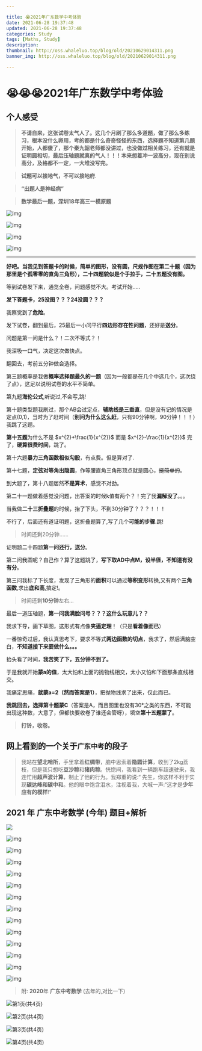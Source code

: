 ```yaml
---

title: 😭2021年广东数学中考体验
date: 2021-06-28 19:37:48
updated: 2021-06-28 19:37:48
categories: Study
tags: [Maths, Study]
description:
thumbnail: http://oss.whaleluo.top/blog/old/20210629014311.png
banner_img: http://oss.whaleluo.top/blog/old/20210629014311.png

---
```


# 😭😭😭2021年广东数学中考体验

## 个人感受

> **不请自来，这张试卷太气人了。这几个月刷了那么多道题，做了那么多练习，根本没什么卵用，考的都是什么奇奇怪怪的东西，选择题不知道第几题开始，人都傻了，那个秦九韶老师都没讲过，也没做过相关练习，还有就是证明圆相切，最后压轴题就真的气人！！！本来想着冲一波高分，现在别说高分，及格都不一定，一大堆没写完。**

> **试题可以接地气，不可以接地府**.

> **“出题人是神经病”**

> **数学最后一题，深圳18年高三一模原题**

![img](http://oss.whaleluo.top/blog/old/20210629023311.jpeg-picsmall)

![img](http://oss.whaleluo.top/blog/old/20210629023333.jpeg-picsmall)

![img](http://oss.whaleluo.top/blog/old/20210629023357.jpeg-picsmall)

![img](http://oss.whaleluo.top/blog/old/20210629023434.jpeg-picsmall)

---

**好吧。当我见到答题卡的时候，简单的图形，没有圆，尺规作图在第二十题（因为那里是个孤零零的直角三角形），二十四题貌似是个手拉手，二十五题没有图。**

等到试卷发下来，通览全卷，问题感觉不大。考试开始.....

**发下答题卡，25没图？？？24没圆？？？**

我察觉到了**危险**。

发下试卷，翻到最后，25最后一小问平行**四边形存在性问题**，还好是**送分**。

问题是第一问是什么？！二次不等式？！

我深吸一口气，决定这次做快点。

翻回去，考前五分钟做会选择。

第三题概率是我做**概率选择题最久的一题**（因为一般都是在几个中选几个，这次绕了点），这足以说明试卷的水平不简单。

第九题**海伦公式**,听说过,不会写,跳!

第十题类型题我刷过，那个AB会过定点，**辅助线是三垂直**，但是没有记的情况是定点(0,1)，当时为了赶时间（**别问为什么这么赶**，只有90分钟啊，90分钟！！！）我跳了这题。

**第十五题**为什么不是  $x^{2}+\frac{1}{x^{2}}$ 而是 $x^{2}-\frac{1}{x^{2}}$
完了，**硬算很费时间**，跳了。

第十六题**暴力三角函数相似勾股**，有点费。但是算对了.

第十七题，**定弦对等角出隐圆**，作等腰直角三角形顶点就是圆心，~~挺简单的~~。

到大题了，第十八题居然**不是算术**，感觉不对劲。

第二十一题做着感觉没问题，出答案的时候k值有两个？！完了我**漏解没了**。。。

当我做**二十三折叠题**的时候，抬了下头，不到30分钟了？？？！！！

不行了，后面还有道证明题，这折叠题算了,写了几个**可能的步骤**.跳!

> 时间还剩20分钟......

证明题二十四题**第一问还行，送分**。

第二问我圆呢？自己作？算了这题跳了，**写下取AD中点M，设半径，不知道有没有分**。

第三问我标了下长度，发现了三角形的**面积**可以通过**等积变形**转换,又有两个**三角函数**,求出**底和高**,搞定!。

> 时间还剩**10分钟**左右...

最后一道压轴题，**第一问我满脸问号？？？这什么玩意儿？？**

我求下导，画下草图，这形式有点像**夹逼定理**！（只是**看着像而已**）

一番惊奇过后，我认真思考下，要求不等式**两边函数的切点**，我求了，然后满脑空白，**不知道接下来要做什么。。。**

抬头看了时间，**我苦笑了下，五分钟不到了。**

于是我就开始**蒙a的值**，太大怕和上面的抛物线相交，太小又怕和下面那条直线相交。

我痛定思痛，**就蒙a=2（然而答案是1）**，把抛物线求了出来，仅此而已。

**我跳回去，选择第十题蒙C**（答案是A，而且图里也没有30°之类的东西，不可能出现这种数，大意了，但都快要收卷了谁还会管呀），填空**第十五题蒙了**。

> **打铃，收卷。**

## 网上看到的一个关于`广东中考`的段子

> 我站在**望北哨所**，手里拿着**红绸带**，脑中思索着**隐圆计算**，收到了2kg荔枝，但是我只想吃**豆沙粽**和**猪肉粽**。恍惚间，我看到一辆跑车超速驶来，我连忙用**超声波计算**，制止了他的行为。我郑重的说:“ 先生，你这样不利于实现**碳达峰和碳中和**。他的眼中饱含泪水，注视着我，大喊一声:“这才是**少年应有的模样**!"

## **2021** 年 **广东中考数学**  (**今年**) 题目+解析

![](http://oss.whaleluo.top/blog/old/20210629015828.png-picsmall)

![img](http://oss.whaleluo.top/blog/old/20210629015859.png-picsmall)

![img](http://oss.whaleluo.top/blog/old/20210629015950.png-picsmall)

![img](http://oss.whaleluo.top/blog/old/20210629020000.png-picsmall)

![img](http://oss.whaleluo.top/blog/old/20210629020011.png-picsmall)

![img](http://oss.whaleluo.top/blog/old/20210629020026.png-picsmall)

![img](http://oss.whaleluo.top/blog/old/20210629020045.png-picsmall)

![img](http://oss.whaleluo.top/blog/old/20210629020057.png-picsmall)

![img](http://oss.whaleluo.top/blog/old/20210629020109.png-picsmall)

![img](http://oss.whaleluo.top/blog/old/20210629020123.png-picsmall)

![img](http://oss.whaleluo.top/blog/old/20210629020134.png-picsmall)

![img](http://oss.whaleluo.top/blog/old/20210629020207.png-picsmall)

![img](http://oss.whaleluo.top/blog/old/20210629020229.png-picsmall)

![img](http://oss.whaleluo.top/blog/old/20210629020320.png-picsmall)

> 附: **2020**年 **广东中考数学** (去年的,对比一下)

![第1页(共4页)](http://oss.whaleluo.top/blog/old/20210629014918.jpg-picsmall)

![第2页(共4页)](http://oss.whaleluo.top/blog/old/20210629014936.jpg-picsmall)

![第3页(共4页)](http://oss.whaleluo.top/blog/old/20210629015036.jpg-picsmall)

![第4页(共4页)](http://oss.whaleluo.top/blog/old/20210629015051.jpeg-picsmall)
